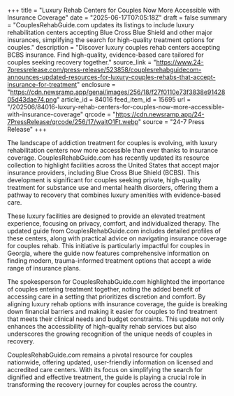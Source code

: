 +++
title = "Luxury Rehab Centers for Couples Now More Accessible with Insurance Coverage"
date = "2025-06-17T07:05:18Z"
draft = false
summary = "CouplesRehabGuide.com updates its listings to include luxury rehabilitation centers accepting Blue Cross Blue Shield and other major insurances, simplifying the search for high-quality treatment options for couples."
description = "Discover luxury couples rehab centers accepting BCBS insurance. Find high-quality, evidence-based care tailored for couples seeking recovery together."
source_link = "https://www.24-7pressrelease.com/press-release/523858/couplesrehabguidecom-announces-updated-resources-for-luxury-couples-rehabs-that-accept-insurance-for-treatment"
enclosure = "https://cdn.newsramp.app/genai/images/256/18/f27f0110e73f3838e9142805d43dae74.png"
article_id = 84016
feed_item_id = 15695
url = "/202506/84016-luxury-rehab-centers-for-couples-now-more-accessible-with-insurance-coverage"
qrcode = "https://cdn.newsramp.app/24-7PressRelease/qrcode/256/17/waitO1Ft.webp"
source = "24-7 Press Release"
+++

<p>The landscape of addiction treatment for couples is evolving, with luxury rehabilitation centers now more accessible than ever thanks to insurance coverage. CouplesRehabGuide.com has recently updated its resource collection to highlight facilities across the United States that accept major insurance providers, including Blue Cross Blue Shield (BCBS). This development is significant for couples seeking private, high-quality treatment for substance use and mental health disorders, offering them a pathway to recovery that combines luxury amenities with evidence-based care.</p><p>These luxury facilities are designed to provide an elevated treatment experience, focusing on privacy, comfort, and individualized therapy. The updated guide from CouplesRehabGuide.com includes detailed profiles of these centers, along with practical advice on navigating insurance coverage for couples rehab. This initiative is particularly impactful for couples in Georgia, where the guide now features comprehensive information on finding modern, trauma-informed treatment options that accept a wide range of insurance plans.</p><p>The spokesperson for CouplesRehabGuide.com highlighted the importance of couples entering treatment together, noting the added benefit of accessing care in a setting that prioritizes discretion and comfort. By aligning luxury rehab options with insurance coverage, the guide is breaking down financial barriers and making it easier for couples to find treatment that meets their clinical needs and budget constraints. This update not only enhances the accessibility of high-quality rehab services but also underscores the growing recognition of the unique needs of couples in recovery.</p><p>CouplesRehabGuide.com remains a pivotal resource for couples nationwide, offering updated, user-friendly information on licensed and accredited care centers. With its focus on simplifying the search for dignified and effective treatment, the guide is playing a crucial role in transforming the recovery journey for couples across the country.</p>